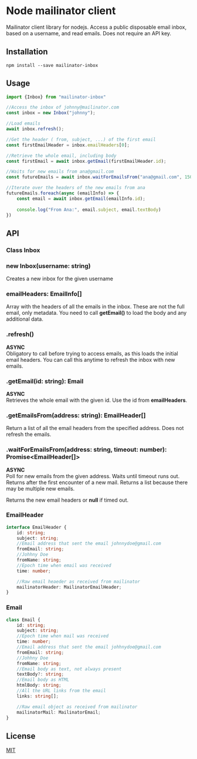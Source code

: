 # Node mailinator client

Mailinator client library for nodejs. Access a public disposable
email inbox, based on a username, and read emails. Does not require
an API key.

## Installation

```shell script
npm install --save mailinator-inbox
```

## Usage

```typescript
import {Inbox} from "mailinator-inbox"

//Access the inbox of johnny@mailinator.com
const inbox = new Inbox("johnny");

//Load emails
await inbox.refresh();

//Get the header ( from, subject, ...) of the first email
const firstEmailHeader = inbox.emailHeaders[0];

//Retrieve the whole email, including body
const firstEmail = await inbox.getEmail(firstEmailHeader.id);

//Waits for new emails from ana@gmail.com
const futureEmails = await inbox.waitForEmailsFrom("ana@gmail.com", 15000);

//Iterate over the headers of the new emails from ana
futureEmails.foreach(async (emailInfo) => {
	const email = await inbox.getEmail(emailInfo.id);
	
	console.log("From Ana:", email.subject, email.textBody)
})
```

## API

### **Class Inbox**

### new Inbox(username: string)

Creates a new inbox for the given username

### emailHeaders: EmailInfo[]

Array with the headers of all the emails in the inbox. These are
not the full email, only metadata. You need to call **getEmail()**
to load the body and any additional data.

### .refresh()

**ASYNC**  
Obligatory to call before trying to access emails, as this
loads the initial email headers. You can call this anytime
to refresh the inbox with new emails.

### .getEmail(id: string): Email

**ASYNC**  
Retrieves the whole email with the given id. Use the id from
**emailHeaders**.

### .getEmailsFrom(address: string): EmailHeader[]

Return a list of all the email headers from the specified address.
Does not refresh the emails.

### .waitForEmailsFrom(address: string, timeout: number): Promise<EmailHeader[]>

**ASYNC**  
Poll for new emails from the given address. Waits until timeout runs out.
Returns after the first encounter of a new mail.
Returns a list because there may be multiple new emails.

Returns the new email headers or **null** if timed out.

### **EmailHeader**

```typescript
interface EmailHeader {
	id: string;
	subject: string;
	//Email address that sent the email johnnydoe@gmail.com
	fromEmail: string;
	//Johhny Doe
	fromName: string;
	//Epoch time when email was received
	time: number;

	//Raw email heaeder as received from mailinator
	mailinatorHeader: MailinatorEmailHeader;
}
```


### **Email**

```typescript
class Email {
	id: string;
	subject: string;
	//Epoch time when mail was received
	time: number;
	//Email address that sent the email johhnydoe@gmail.com
	fromEmail: string;
	//Johhny Doe
	fromName: string;
	//Email body as text, not always present
	textBody?: string;
	//Email body as HTML
	htmlBody: string;
	//All the URL links from the email
	links: string[];

	//Raw email object as received from mailinator
	mailinatorMail: MailinatorEmail;
}
```

## License

[MIT](LICENSE)